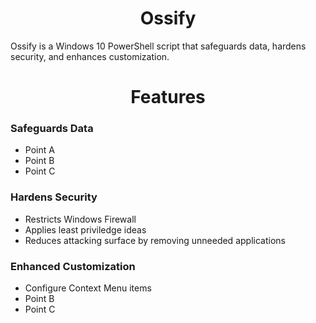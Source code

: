 <h1 align = 'center'>Ossify</h1>
<p>Ossify is a Windows 10 PowerShell script that safeguards data, hardens security, and enhances customization.</p>

<h1 align = 'center'>Features</h1>

<h3>Safeguards Data</h3>

- Point A
- Point B
- Point C

<h3>Hardens Security</h3>

- Restricts Windows Firewall
- Applies least priviledge ideas
- Reduces attacking surface by removing unneeded applications

<h3>Enhanced Customization</h3>

- Configure Context Menu items
- Point B
- Point C
